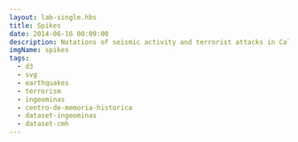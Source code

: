 ```yaml
---
layout: lab-single.hbs
title: Spikes
date: 2014-06-16 00:09:00
description: Notations of seismic activity and terrorist attacks in Colombia with data from 'Ingeominas' and 'Centro de Memoria Histórica'. SVG visualization using D3.js.
imgName: spikes
tags:
  - d3
  - svg
  - earthquakes
  - terrorism
  - ingeominas
  - centro-de-memoria-historica
  - dataset-ingeominas
  - dataset-cmh
---
```

